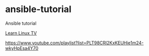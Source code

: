 # ansible-tutorial
Ansible tutorial

[Learn Linux TV](https://www.youtube.com/@LearnLinuxTV)


https://www.youtube.com/playlist?list=PLT98CRl2KxKEUHie1m24-wkyHpEsa4Y70
